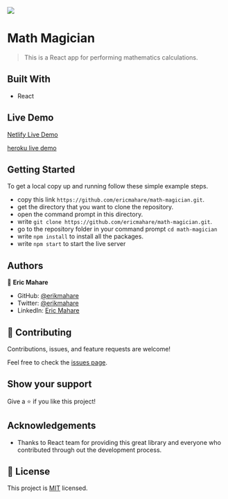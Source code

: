 ![](https://img.shields.io/badge/Microverse-blueviolet)

# Math Magician

> This is a React app for performing mathematics calculations.

## Built With

- React

## Live Demo

[Netlify Live Demo](https://math-magician-erik.netlify.app/)

[heroku live demo](https://math-magician-erik.herokuapp.com/)

## Getting Started

To get a local copy up and running follow these simple example steps.

- copy this link `https://github.com/ericmahare/math-magician.git`.
- get the directory that you want to clone the repository.
- open the command prompt in this directory.
- write `git clone https://github.com/ericmahare/math-magician.git`.
- go to the repository folder in your command prompt `cd math-magician`
- write `npm install` to install all the packages.
- write `npm start` to start the live server

## Authors

👤 **Eric Mahare**

- GitHub: [@erikmahare](https://github.com/ericmahare)
- Twitter: [@erikmahare](https://twitter.com/erikmahare)
- LinkedIn: [Eric Mahare](https://www.linkedin.com/in/eric-mahare-358944183?lipi=urn%3Ali%3Apage%3Ad_flagship3_profile_view_base_contact_details%3BGc83LPvtSs%2BW8o55aCNPKw%3D%3D)


## 🤝 Contributing

Contributions, issues, and feature requests are welcome!

Feel free to check the [issues page](../../issues/).

## Show your support 

Give a ⭐️ if you like this project!

## Acknowledgements
- Thanks to React team for providing this great library and everyone who contributed through out the development process.

## 📝 License

This project is [MIT](./MIT.md) licensed.
